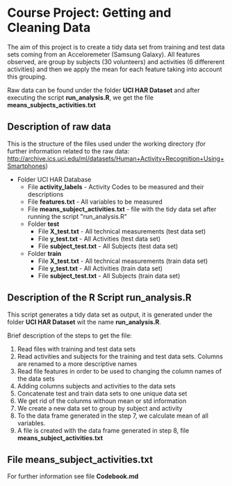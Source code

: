 # Course Project: Getting and Cleaning Data

The aim of this project is to create a tidy data set from training and test data sets coming from an Acceloremeter (Samsung Galaxy). All features observed, are group by subjects (30 volunteers) and activities (6 differerent activities) and then we apply the mean for each feature taking into account this grouping.

Raw data can be found under the folder **UCI HAR Dataset** and after executing the script **run_analysis.R**, we get the file
**means_subjects_activities.txt**

## Description of raw data

This is the structure of the files used under the working directory (for further information related to the raw data: http://archive.ics.uci.edu/ml/datasets/Human+Activity+Recognition+Using+Smartphones)

* Folder UCI HAR Database
  * File **activity_labels** - Activity Codes to be measured and their descriptions
  * File **features.txt** - All variables to be measured
  * File **means_subject_activities.txt** - file with the tidy data set after running the script "run_analysis.R"
  * Folder **test**
      * File **X_test.txt** - All technical measurements (test data set)
      * File **y_test.txt** - All Activities (test data set)
      * File **subject_test.txt** - All Subjects (test data set)
  * Folder **train**
      * File **X_test.txt** - All technical measurements (train data set)
      * File **y_test.txt** - All Activities (train data set)
      * File **subject_test.txt** -  All Subjects (train data set)
  
## Description of the R Script **run_analysis.R**

This script generates a tidy data set as output, it is generated under the folder **UCI HAR Dataset** wit the name **run_analysis.R**.

Brief description of the steps to get the file:

1. Read files with training and test data sets
2. Read activities and subjects for the training and test data sets. Columns are renamed to a more descriptive names
3. Read file features in order to be used to changing the column names of the data sets
4. Adding columns subjects and activities to the data sets
5. Concatenate test and train data sets to one unique data set
6. We get rid of the colunms withoun mean or std information
7. We create a new data set to group by subject and activity
8. To the data frame generated in the step 7, we calculate mean of all variables.
9. A file is created with the data frame generated in step 8, file **means_subject_activities.txt**

## File **means_subject_activities.txt**

For further information see file **Codebook.md**
